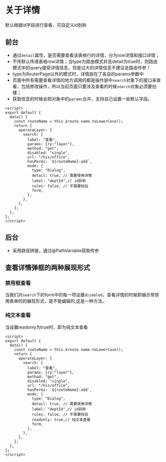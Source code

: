 # 关于详情

默认根据id字段进行查看，可自定义id别称

## 前台

- 通过`detail`属性，是否需要查看该表格行的详情，分为row详情和接口详情；
- 不传默认传递表格row详情；当type为路由模式并且detail为true时，则路由模式中的query接受详情信息，但是过大的详情信息不建议走路由传参！
- type为RouterPage以外的模式时，详情放在了各自的params参数中
- 页面中所有需要查看详情的地方调用的都是操作层中`search`对象下的接口来查看，包括修改操作，所以当前页面只要涉及查看的时候`search`对象必须要创建；
- 获取信息的时候会把对象中的`params`合并，支持自己设置一些默认字段。

```vue
<script>
export default {
  data() {
    const routeName = this.$route.name.toLowerCase();
    return {
      operateLayer: {
        search: {
          label: "查看",
          params: {ry:"layer"},
          method: "get",
          disabled: "single",
          url: "/his/office",
          hasPermi: `${routeName}:add`,
          mode: {
            type: "Dialog",
            detail: true, // 需要使用详情
            label: "deptId",// id别称
            rules: false, // 不需要校验
            form,
          },
        },
      },
    };
  },
};
</script>
```

## 后台
- 采用路径拼接，通过@PathVariable获取传参

## 查看详情弹框的两种展现形式

### 禁用框查看

当我们对`search`下的form中的每一项设置`disabled`，查看详情的时候即展示带禁用表单的的展现形式，是不能编辑的,这是一种方法。

### 纯文本查看

当设置readonly为true时，即为纯文本查看

```vue
<script>
export default {
  data() {
    const routeName = this.$route.name.toLowerCase();
    return {
      operateLayer: {
        search: {
          label: "查看",
          params: {ry:"layer"},
          method: "get",
          disabled: "single",
          url: "/his/office",
          hasPermi: `${routeName}:add`,
          mode: {
            type: "Dialog",
            detail: true, // 需要使用详情
            label: "deptId",// id别称
            rules: false, // 不需要校验
            readonly: true,// 纯文本查看
            form,
          },
        },
      },
    };
  },
};
</script>
```